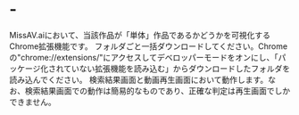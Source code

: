 # -
MissAV.aiにおいて、当該作品が「単体」作品であるかどうかを可視化するChrome拡張機能です。
フォルダごと一括ダウンロードしてください。Chromeの"chrome://extensions/"にアクセスしてデベロッパーモードをオンにし、「パッケージ化されていない拡張機能を読み込む」からダウンロードしたフォルダを読み込んでください。
検索結果画面と動画再生画面において動作します。なお、検索結果画面での動作は簡易的なものであり、正確な判定は再生画面でしかできません。
